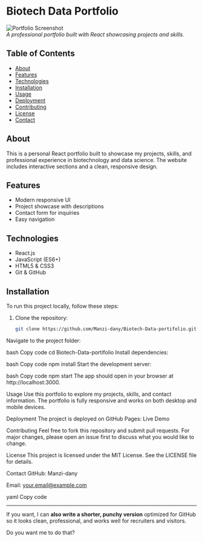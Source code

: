 # Biotech Data Portfolio

![Portfolio Screenshot](screenshot.png)  
*A professional portfolio built with React showcasing projects and skills.*

## Table of Contents
- [About](#about)
- [Features](#features)
- [Technologies](#technologies)
- [Installation](#installation)
- [Usage](#usage)
- [Deployment](#deployment)
- [Contributing](#contributing)
- [License](#license)
- [Contact](#contact)

## About
This is a personal React portfolio built to showcase my projects, skills, and professional experience in biotechnology and data science. The website includes interactive sections and a clean, responsive design.

## Features
- Modern responsive UI
- Project showcase with descriptions
- Contact form for inquiries
- Easy navigation

## Technologies
- React.js
- JavaScript (ES6+)
- HTML5 & CSS3
- Git & GitHub

## Installation
To run this project locally, follow these steps:

1. Clone the repository:
   ```bash
   git clone https://github.com/Manzi-dany/Biotech-Data-portifolio.git
Navigate to the project folder:

bash
Copy code
cd Biotech-Data-portifolio
Install dependencies:

bash
Copy code
npm install
Start the development server:

bash
Copy code
npm start
The app should open in your browser at http://localhost:3000.

Usage
Use this portfolio to explore my projects, skills, and contact information. The portfolio is fully responsive and works on both desktop and mobile devices.

Deployment
The project is deployed on GitHub Pages:
Live Demo

Contributing
Feel free to fork this repository and submit pull requests. For major changes, please open an issue first to discuss what you would like to change.

License
This project is licensed under the MIT License. See the LICENSE file for details.

Contact
GitHub: Manzi-dany

Email: your.email@example.com

yaml
Copy code

---

If you want, I can **also write a shorter, punchy version** optimized for GitHub so it looks clean, professional, and works well for recruiters and visitors.  

Do you want me to do that?
